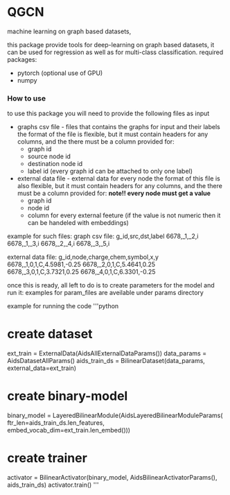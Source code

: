 # QGCN
machine learning on graph based datasets,

this package provide tools for deep-learning on graph based datasets, it can be used for regression as well as for multi-class classification. 
required packages:
- pytorch (optional use of GPU)
- numpy

### How to use 
to use this package you will need to provide the following files as input
- graphs csv file - files that contains the graphs for input and their labels
  the format of the file is flexible, but it must contain headers for any columns, and the there must be a column provided for:
  - graph id
  - source node id
  - destination node id
  - label id (every graph id can be attached to only one label)
- external data file - external data for every node 
    the format of this file is also flexible, but it must contain headers for any columns, and the there must be a column provided for:
    **note!! every node must get a value**
    - graph id
    - node id
    - column for every external feeture (if the value is not numeric then it can be handeled with embeddings)
    
example for such files:
graph csv file:
g_id,src,dst,label
6678,_1,_2,i
6678,_1,_3,i
6678,_2,_4,i
6678,_3,_5,i

external data file:
g_id,node,charge,chem,symbol,x,y
6678,_1,0,1,C,4.5981,-0.25
6678,_2,0,1,C,5.4641,0.25
6678,_3,0,1,C,3.7321,0.25
6678,_4,0,1,C,6.3301,-0.25

once this is ready, all left to do is to create parameters for the model and run it:
examples for param_files are aveilable under params directory

example for running the code 
'''python
# create dataset
ext_train = ExternalData(AidsAllExternalDataParams())
data_params = AidsDatasetAllParams()
aids_train_ds = BilinearDataset(data_params, external_data=ext_train)

# create binary-model
binary_model = LayeredBilinearModule(AidsLayeredBilinearModuleParams(
    ftr_len=aids_train_ds.len_features, embed_vocab_dim=ext_train.len_embed()))
    
# create trainer
activator = BilinearActivator(binary_model, AidsBilinearActivatorParams(), aids_train_ds)
activator.train()
'''

